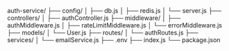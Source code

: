 auth-service/
  ├── config/
  │   ├── db.js
  │   ├── redis.js
  │   └── server.js
  ├── controllers/
  │   ├── authController.js
  ├── middleware/
  │   ├── authMiddleware.js
  │   ├── rateLimitMiddleware.js
  │   └── errorMiddleware.js
  ├── models/
  │   └── User.js
  ├── routes/
  │   └── authRoutes.js
  ├── services/
  │   └── emailService.js
  ├── .env
  ├── index.js
  └── package.json
